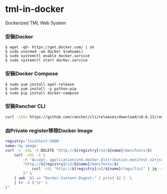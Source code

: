 # tml-in-docker #
Dockerized TML Web System 

### 安裝Docker

    $ wget -qO- https://get.docker.com/ | sh
    $ sudo usermod -aG docker $(whoami)
    $ sudo systemctl enable docker.service
    $ sudo systemctl start docker.service

### 安裝Docker Compose

    $ sudo yum install epel-release
    $ sudo yum install -y python-pip
    $ sudo pip install docker-compose

### 安裝Rancher CLI
```bash
curl -LkSs https://github.com/rancher/cli/releases/download/v0.6.11/rancher-linux-amd64-v0.6.11.tar.gz | tar -xz && mv ./rancher-v0.6.11/rancher /bin/rancher && rm -rf ./rancher-v0.6.11
```

 ### 由Private register移除Docker Image

```bash
registry='localhost:5000'
name='my-image'
curl -v -sSL -X DELETE "http://${registry}/v2/${name}/manifests/$(
    curl -sSL -I \
        -H "Accept: application/vnd.docker.distribution.manifest.v2+json" \
        "http://${registry}/v2/${name}/manifests/$(
            curl -sSL "http://${registry}/v2/${name}/tags/list" | jq -r '.tags[0]'
        )" \
    | awk '$1 == "Docker-Content-Digest:" { print $2 }' \
    | tr -d $'\r' \
)"
```